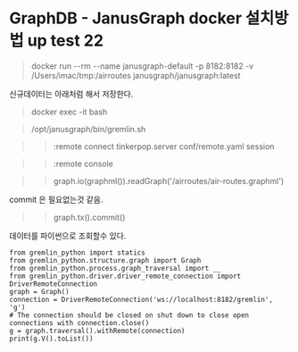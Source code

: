 # GraphDB - JanusGraph docker 설치방법 up test 22

> docker run --rm --name janusgraph-default -p 8182:8182 -v /Users/imac/tmp:/airroutes janusgraph/janusgraph:latest


신규데이터는 아래처럼 해서 저장한다.

> docker exec -it <container-ID> bash 

> /opt/janusgraph/bin/gremlin.sh

>> :remote connect tinkerpop.server conf/remote.yaml session

>> :remote console

>> graph.io(graphml()).readGraph('/airroutes/air-routes.graphml')

commit 은 필요없는것 같음.

>> graph.tx().commit()


데이터를 파이썬으로 조회할수 있다.

```
from gremlin_python import statics
from gremlin_python.structure.graph import Graph
from gremlin_python.process.graph_traversal import __
from gremlin_python.driver.driver_remote_connection import DriverRemoteConnection
graph = Graph()
connection = DriverRemoteConnection('ws://localhost:8182/gremlin', 'g')
# The connection should be closed on shut down to close open connections with connection.close()
g = graph.traversal().withRemote(connection)
print(g.V().toList())
```
